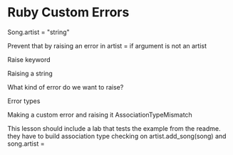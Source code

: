 
# Ruby Custom Errors

Song.artist = "string"

Prevent that by raising an error in artist = if argument is not an artist

Raise keyword

Raising a string

What kind of error do we want to raise?

Error types

Making a custom error and raising it
AssociationTypeMismatch

This lesson should include a lab that tests the example from the readme. they have to build association type checking on artist.add_song(song) and song.artist =
